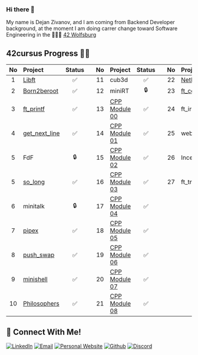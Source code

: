 ### Hi there 👋
My name is Dejan Zivanov, and I am coming from Backend Developer background, at the moment I am doing carrer change toward Software Engineering in the 👨🏻‍💻 [42 Wolfsburg](https://42wolfsburg.de/)
<br>
## 42cursus Progress 💪🏻
| No  | Project                                    | Status |   | No  | Project       | Status |   | No  | Project                        | Status |
| :-: | :----------------------------------------- | :----: | - | :-: | :------------ | :----: | - | :-: | :----------------------------- | :----: |
| 1   | [Libft](../../../42-libft)                 | ✅     |   | 11  | cub3d         | ✅     |   | 22  | [NetPractice](../../../42NetPractice)                    | ✅      |
| 2   | [Born2beroot](../../../42-born2beroot)     | ✅     |   | 12  | miniRT        | 🔒     |   | 23  | [ft_containers](https://github.com/dejanzivanov/ft_containers)                   |   ✅       |
| 3   | [ft_printf](../../../42-ft_printf)         | ✅     |   | 13  | [CPP Module 00](../../../42-CPP-Module-00) | ✅     |   | 24  | ft_irc                         | 📝      |
| 4   | [get_next_line](../../../42-get_next_line) | ✅     |   | 14  | [CPP Module 01](../../../42-CPP-Module-01) | ✅     |   | 25  | webserv                        | 🔒      |
| 5   | FdF                                        | 🔒     |   | 15  | [CPP Module 02](../../../42-CPP-Module-02) | ✅     |   | 26  | Inception                      | 📝      |
| 5   | [so_long](../../../42-so_long)             | ✅     |   | 16  | [CPP Module 03](../../../42-CPP-Module-03) | ✅     |   | 27  | ft_transcendence               | 📝      |
| 6   | minitalk                                   | 🔒     |   | 17  | [CPP Module 04](../../../42-CPP-Module-04) | ✅     |   |     |                                |         |
| 7   | [pipex](../../../42-Pipex)                 | ✅     |   | 18  | [CPP Module 05](../../../42-CPP-Module-05) | ✅     |   |     |                                |         |
| 8   | [push_swap](../../../Push-Swap)            | ✅     |   | 19  | [CPP Module 06](../../../42-CPP-Module-06) | ✅     |   |     |                                |         |
| 9   | [minishell](https://github.com/dejanzivanov/42_WB_2022_Minishell)| ✅     |   | 20  | [CPP Module 07](../../../42-CPP-Module-07) | ✅     |   |     |                                |         |
| 10  | [Philosophers](../../../42-Philosophers)   | ✅     |   | 21  | [CPP Module 08](../../../42-CPP-Module-08) | ✅     |   |     |                                |         |


## 📱 Connect With Me!
[![LinkedIn](https://img.shields.io/badge/-LinkedIn-0e76a8?style=flat-square&logo=linkedin&logoColor=white)](https://www.linkedin.com/in/dejanzivanov/)
[![Email](https://img.shields.io/badge/Email-%20-d95040?style=flat-square&logo=mail&logoColor=white)](mailto:contact@dejanzivanov.com)
[![Personal Website](https://img.shields.io/badge/-Personal%20Website-f8f8fa?style=flat-square)](https://dejanzivanov.com/)
[![Github](https://img.shields.io/badge/GitHub-100000?style=flat-square&log=github&logoColor=white)](https://github.com/dejanzivanov)
[![Discord](https://img.shields.io/badge/Discord-7289DA?style=flat-square&logo=discord&logoColor=white)](https://discordapp.com/users/191982342330384384)
<!--
**dejanzivanov/dejanzivanov** is a ✨ _special_ ✨ repository because its `README.md` (this file) appears on your GitHub profile.


Here are some ideas to get you started:

- 🔭 I’m currently working on ...
- 🌱 I’m currently learning ...
- 👯 I’m looking to collaborate on ...
- 🤔 I’m looking for help with ...
- 💬 Ask me about ...
- 📫 How to reach me: ...
- 😄 Pronouns: ...
- ⚡ Fun fact: ...
-->
